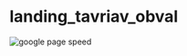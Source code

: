 # landing_tavriav_obval
![google page speed](aldaces/landing_tavriav_obval/blob/master/вапвапв.JPG "google page speed")
